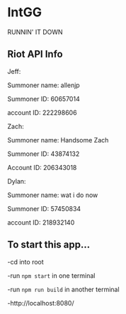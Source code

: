 # IntGG
RUNNIN' IT DOWN

## Riot API Info

Jeff:

Summoner name: allenjp

Summoner ID: 60657014

account ID: 222298606

Zach:

Summoner name: Handsome Zach

Summoner ID: 43874132

Account ID: 206343018

Dylan:

Summoner name: wat i do now

Summoner ID: 57450834

account ID: 218932140

## To start this app...

-cd into root

-run `npm start` in one terminal

-run `npm run build` in another terminal

-http://localhost:8080/